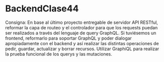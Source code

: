 # BackendClase44

Consigna:
En base al último proyecto entregable de servidor API RESTful, reformar la capa de routeo y el controlador para que los requests puedan ser realizados a través del lenguaje de query GraphQL. 
Si tuviésemos un frontend, reformarlo para soportar GraphQL y poder dialogar apropiadamente con el backend y así realizar las distintas operaciones de pedir, guardar, actualizar y borrar recursos.
Utilizar GraphiQL para realizar la prueba funcional de los querys y las mutaciones.

